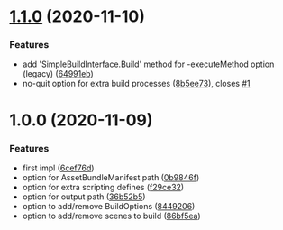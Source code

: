 # [1.1.0](https://github.com/mob-sakai/SimpleBuildInterface/compare/1.0.0...1.1.0) (2020-11-10)


### Features

* add 'SimpleBuildInterface.Build' method for -executeMethod option (legacy) ([64991eb](https://github.com/mob-sakai/SimpleBuildInterface/commit/64991eb7e12de2ec3eb0599101756fea831ea703))
* no-quit option for extra build processes ([8b5ee73](https://github.com/mob-sakai/SimpleBuildInterface/commit/8b5ee7348b64dc7c1ae13ca1b750d3de1a1b30ad)), closes [#1](https://github.com/mob-sakai/SimpleBuildInterface/issues/1)

# 1.0.0 (2020-11-09)


### Features

* first impl ([6cef76d](https://github.com/mob-sakai/SimpleBuildInterface/commit/6cef76de79417e897c5aa0b9d34703d5103f025a))
* option for AssetBundleManifest path ([0b9846f](https://github.com/mob-sakai/SimpleBuildInterface/commit/0b9846f96deb14522a40c96d827d5520ef4d55fa))
* option for extra scripting defines ([f29ce32](https://github.com/mob-sakai/SimpleBuildInterface/commit/f29ce320fd864d91aa7f515155bbededbebebd43))
* option for output path ([36b52b5](https://github.com/mob-sakai/SimpleBuildInterface/commit/36b52b551e6711c7bdaa581d964365405da4e5a5))
* option to add/remove BuildOptions ([8449206](https://github.com/mob-sakai/SimpleBuildInterface/commit/844920622c6f0a225dc65897431fd8b15ca28709))
* option to add/remove scenes to build ([86bf5ea](https://github.com/mob-sakai/SimpleBuildInterface/commit/86bf5eaee132498b74369e7cf4bc0d476e936dd9))
